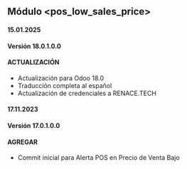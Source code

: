 ## Módulo <pos_low_sales_price>

#### 15.01.2025
#### Versión 18.0.1.0.0
#### ACTUALIZACIÓN
- Actualización para Odoo 18.0
- Traducción completa al español
- Actualización de credenciales a RENACE.TECH

#### 17.11.2023
#### Versión 17.0.1.0.0
#### AGREGAR
- Commit inicial para Alerta POS en Precio de Venta Bajo
